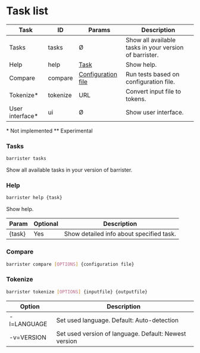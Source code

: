 # Task list

| Task | ID | Params | Description |
| ---- | -- | ------ | ----------- | 
| Tasks | tasks | Ø | Show all available tasks in your version of barrister. |
| Help | help | [Task](documentation/tasks/TASK_LIST.md) | Show help. |
| Compare | compare | [Configuration file](documentation/CONFIGURATION_FILE.md)| Run tests based on configuration file. |
| Tokenize* | tokenize | URL | Convert input file to tokens. | 
| User interface* | ui | Ø | Show user interface. |
\* Not implemented
\** Experimental

### Tasks
```bash
barrister tasks
```
Show all available tasks in your version of barrister.

### Help
```bash
barrister help {task}
```
Show help.

| Param | Optional | Description |
| ----- | -------- | ----------- |
| {task} | Yes | Show detailed info about specified task. |

### Compare
```bash
barrister compare [OPTIONS] {configuration file}
```



### Tokenize
```bash
barrister tokenize [OPTIONS] {inputfile} {outputfile}
```

| Option | Description |
| ------ | - |
| -l=LANGUAGE | Set used language. Default: Auto-detection |
| -v=VERSION | Set used version of language. Default: Newest version|
